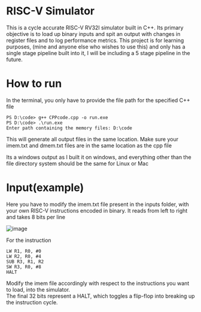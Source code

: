 # RISC-V Simulator
This is a cycle accurate RISC-V RV32I simulator built in C++. Its primary objective is to load up binary inputs and spit an output with changes in register files and to log performance metrics. This project is for learning purposes, (mine and anyone else who wishes to use this) and only has a single stage pipeline built into it, I will be including a 5 stage pipeline in the future.

# How to run
In the terminal, you only have to provide the file path for the specified C++ file

```
PS D:\code> g++ CPPcode.cpp -o run.exe
PS D:\code> .\run.exe
Enter path containing the memory files: D:\code
```
This will generate all output files in the same location. Make sure your imem.txt and dmem.txt files are in the same location as the cpp file

Its a windows output as I built it on windows, and everything other than the file directory system should be the same for Linux or Mac

# Input(example)
Here you have to modify the imem.txt file present in the inputs folder, with your own RISC-V instructions encoded in binary. It reads from left to right and takes 8 bits per line

![image](https://github.com/user-attachments/assets/d842c92c-e776-4102-99b5-2f8ef1a8e2e5)


For the instruction
```
LW R1, R0, #0
LW R2, R0, #4
SUB R3, R1, R2
SW R3, R0, #8
HALT
```
Modify the imem file accordingly with respect to the instructions you want to load, into the simulator.<br>
The final 32 bits represent a HALT, which toggles a flip-flop into breaking up the instruction cycle.
